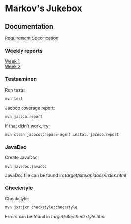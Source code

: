 # Markov's Jukebox

## Documentation

[Requirement Specification](https://github.com/Faktatykki/tira-labra-markovjukebox/blob/main/markovjukebox/documentation/requirement_specification.md)

### Weekly reports

[Week 1](https://github.com/Faktatykki/tira-labra-markovjukebox/blob/main/markovjukebox/documentation/weekly_report_1.md)  
[Week 2](https://github.com/Faktatykki/tira-labra-markovjukebox/blob/main/markovjukebox/documentation/weekly_report_2.md)


### Testaaminen

Run tests: 

```
mvn test
```
  
Jacoco coverage report:

```
mvn jacoco:report
```
If that didn't work, try: 

```
mvn clean jacoco:prepare-agent install jacoco:report
```

### JavaDoc

Create JavaDoc:
```
mvn javadoc:javadoc
```
JavaDoc file can be found in:
*target/site/apidocs/index.html*

### Checkstyle 

Checkstyle: 

```
mvn jxr:jxr checkstyle:checkstyle
```

Errors can be found in *target/site/checkstyle.html*
